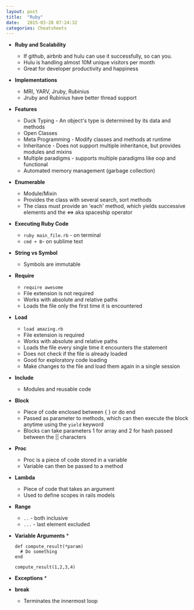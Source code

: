```yaml
---
layout: post
title:  "Ruby"
date:   2015-03-28 07:24:32
categories: Cheatsheets
---
```


* __Ruby and Scalability__
  * If github, airbnb and hulu can use it successfully, so can you.
  * Hulu is handling almost 10M unique visitors per month
  * Great for developer productivity and happiness

* __Implementations__
  * MRI, YARV, Jruby, Rubinius
  * Jruby and Rubinius have better thread support

* __Features__
  * Duck Typing - An object's type is determined by its data and methods
  * Open Classes
  * Meta Programming - Modify classes and methods at runtime
  * Inheritance - Does not support multiple inheritance, but provides modules and mixins
  * Multiple paradigms - supports multiple paradigms like oop and functional
  * Automated memory management (garbage collection)

* __Enumerable__
  * Module/Mixin
  * Provides the class with several search, sort methods
  * The class must provide an 'each' method, which yields successive elements and the <=> aka spaceship operator

* __Executing Ruby Code__
  * `ruby main_file.rb` - on terminal
  * `cmd + B`- on sublime text

* __String vs Symbol__
  * Symbols are immutable

* __Require__
  * `require awesome`
  * File extension is not required
  * Works with absolute and relative paths
  * Loads the file only the first time it is encountered

* __Load__
  * `load amazing.rb`
  * File extension is required
  * Works with absolute and relative paths
  * Loads the file every single time it encounters the statement
  * Does not check if the file is already loaded
  * Good for exploratory code loading
  * Make changes to the file and load them again in a single session

* __Include__
  * Modules and reusable code

* __Block__
  * Piece of code enclosed between { } or do end
  * Passed as parameter to methods, which can then execute the block anytime using the `yield` keyword
  * Blocks can take parameters 1 for array and 2 for hash passed between the || characters

* __Proc__
  * Proc is a piece of code stored in a variable
  * Variable can then be passed to a method

* __Lambda__
  * Piece of code that takes an argument
  * Used to define scopes in rails models

* __Range__
  * `..` - both inclusive
  * `...` - last element excluded

* __Variable Arguments__
  * 
  ``` 
  def compute_result(*param)
    # Do something
  end

  compute_result(1,2,3,4)
  ```
* __Exceptions__
  * 

* __break__
  * Terminates the innermost loop